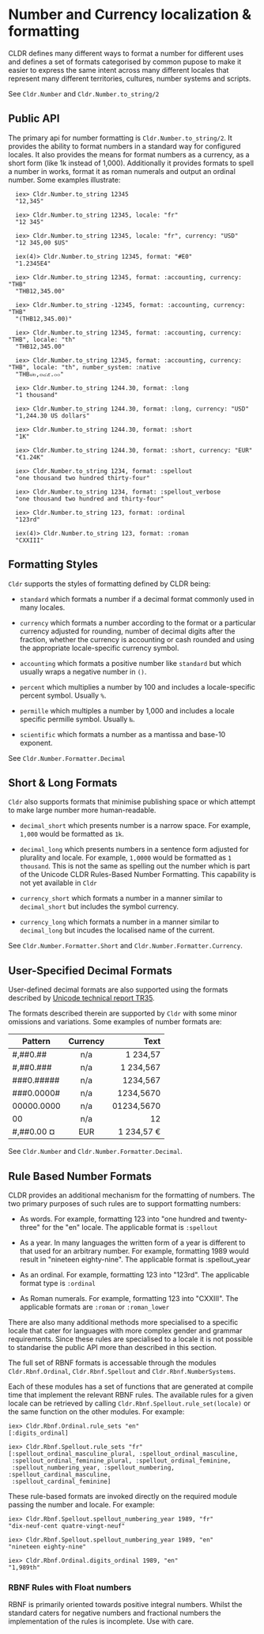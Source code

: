 # Number and Currency localization & formatting

CLDR defines many different ways to format a number for different uses and defines a set of formats categorised by common pupose to make it easier to express the same intent across many different locales that represent many different territories, cultures, number systems and scripts.

See `Cldr.Number` and `Cldr.Number.to_string/2`

## Public API

The primary api for number formatting is `Cldr.Number.to_string/2`.  It provides the ability to format numbers in a standard way for configured locales.  It also provides the means for format numbers as a currency, as a short form (like 1k instead of 1,000).  Additionally it provides formats to spell a number in works, format it as roman numerals and output an ordinal number.  Some examples illustrate:

      iex> Cldr.Number.to_string 12345
      "12,345"

      iex> Cldr.Number.to_string 12345, locale: "fr"
      "12 345"

      iex> Cldr.Number.to_string 12345, locale: "fr", currency: "USD"
      "12 345,00 $US"

      iex(4)> Cldr.Number.to_string 12345, format: "#E0"
      "1.2345E4"

      iex> Cldr.Number.to_string 12345, format: :accounting, currency: "THB"
      "THB12,345.00"

      iex> Cldr.Number.to_string -12345, format: :accounting, currency: "THB"
      "(THB12,345.00)"

      iex> Cldr.Number.to_string 12345, format: :accounting, currency: "THB", locale: "th"
      "THB12,345.00"

      iex> Cldr.Number.to_string 12345, format: :accounting, currency: "THB", locale: "th", number_system: :native
      "THB๑๒,๓๔๕.๐๐"

      iex> Cldr.Number.to_string 1244.30, format: :long
      "1 thousand"

      iex> Cldr.Number.to_string 1244.30, format: :long, currency: "USD"
      "1,244.30 US dollars"

      iex> Cldr.Number.to_string 1244.30, format: :short
      "1K"

      iex> Cldr.Number.to_string 1244.30, format: :short, currency: "EUR"
      "€1.24K"

      iex> Cldr.Number.to_string 1234, format: :spellout
      "one thousand two hundred thirty-four"

      iex> Cldr.Number.to_string 1234, format: :spellout_verbose
      "one thousand two hundred and thirty-four"

      iex> Cldr.Number.to_string 123, format: :ordinal
      "123rd"

      iex(4)> Cldr.Number.to_string 123, format: :roman
      "CXXIII"

## Formatting Styles

`Cldr` supports the styles of formatting defined by CLDR being:

*  `standard` which formats a number if a decimal format commonly used in many locales.

*  `currency` which formats a number according to the format or a particular currency adjusted for rounding, number of decimal digits after the fraction, whether the currency is accounting or cash rounded and using the appropriate locale-specific currency symbol.

*  `accounting` which formats a positive number like `standard` but which usually wraps a negative number in `()`.

*  `percent` which multiplies a number by 100 and includes a locale-specific percent symbol.  Usually `%`.

*  `permille` which multiples a number by 1,000 and includes a locale specific permille symbol.  Usually `‰`.

*  `scientific` which formats a number as a mantissa and base-10 exponent.

See `Cldr.Number.Formatter.Decimal`

## Short & Long Formats

`Cldr` also supports formats that minimise publishing space or which attempt to make large number more human-readable.

* `decimal_short` which presents number is a narrow space.  For example, `1,000` would be formatted as `1k`.

* `decimal_long` which presents numbers in a sentence form adjusted for plurality and locale.  For example, `1,0000` would be formatted as `1 thousand`.  This is not the same as spelling out the number which is part of the Unicode CLDR Rules-Based Number Formatting.  This capability is not yet available in `Cldr`

*  `currency_short` which formats a number in a manner similar to `decimal_short` but includes the symbol currency.

*  `currency_long` which formats a number in a manner similar to `decimal_long` but incudes the localised name of the current.

See `Cldr.Number.Formatter.Short` and `Cldr.Number.Formatter.Currency`.

## User-Specified Decimal Formats

User-defined decimal formats are also supported using the formats described by
[Unicode technical report TR35](http://unicode.org/reports/tr35/tr35-numbers.html#Number_Format_Patterns).

The formats described therein are supported by `Cldr` with some minor omissions and variations.  Some examples of number formats are:

  | Pattern       | Currency        | Text        |
  | ------------- | :-------------: | ----------: |
  | #,##0.##      | n/a	           | 1 234,57    |
  | #,##0.###     | n/a	           | 1 234,567   |
  | ###0.#####    | n/a	           | 1234,567    |
  | ###0.0000#    | n/a	           | 1234,5670   |
  | 00000.0000    | n/a	           | 01234,5670  |
  | 00            | n/a             | 12          |
  | #,##0.00 ¤    | EUR	           | 1 234,57 €  |

 See `Cldr.Number` and `Cldr.Number.Formatter.Decimal`.

## Rule Based Number Formats

CLDR provides an additional mechanism for the formatting of numbers.  The two primary purposes of such rules are to support formatting numbers:

* As words.  For example, formatting 123 into "one hundred and twenty-three" for the "en" locale.  The applicable format is `:spellout`

* As a year. In many languages the written form of a year is different to that used for an arbitrary number.  For example, formatting 1989 would result in "nineteen eighty-nine".  The applicable format is :spellout_year

* As an ordinal.  For example, formatting 123 into "123rd".  The applicable format type is `:ordinal`

* As Roman numerals. For example, formatting 123 into "CXXIII".  The applicable formats are `:roman` or `:roman_lower`

There are also many additional methods more specialised to a specific locale that cater for languages with more complex gender and grammar requirements.  Since these rules are specialised to a locale it is not possible to standarise the public API more than described in this section.

The full set of RBNF formats is accessable through the modules `Cldr.Rbnf.Ordinal`, `Cldr.Rbnf.Spellout` and `Cldr.Rbnf.NumberSystems`.

Each of these modules has a set of functions that are generated at compile time that implement the relevant RBNF rules.  The available rules for a given locale can be retrieved by calling `Cldr.Rbnf.Spellout.rule_set(locale)` or the same function on the other modules.  For example:

    iex> Cldr.Rbnf.Ordinal.rule_sets "en"
    [:digits_ordinal]

    iex> Cldr.Rbnf.Spellout.rule_sets "fr"
    [:spellout_ordinal_masculine_plural, :spellout_ordinal_masculine,
     :spellout_ordinal_feminine_plural, :spellout_ordinal_feminine,
     :spellout_numbering_year, :spellout_numbering, :spellout_cardinal_masculine,
     :spellout_cardinal_feminine]

These rule-based formats are invoked directly on the required module passing the number and locale.  For example:

    iex> Cldr.Rbnf.Spellout.spellout_numbering_year 1989, "fr"
    "dix-neuf-cent quatre-vingt-neuf"

    iex> Cldr.Rbnf.Spellout.spellout_numbering_year 1989, "en"
    "nineteen eighty-nine"

    iex> Cldr.Rbnf.Ordinal.digits_ordinal 1989, "en"
    "1,989th"

### RBNF Rules with Float numbers

RBNF is primarily oriented towards positive integral numbers.  Whilst the standard caters for negative numbers and fractional numbers the implementation of the rules is incomplete.  Use with care.


